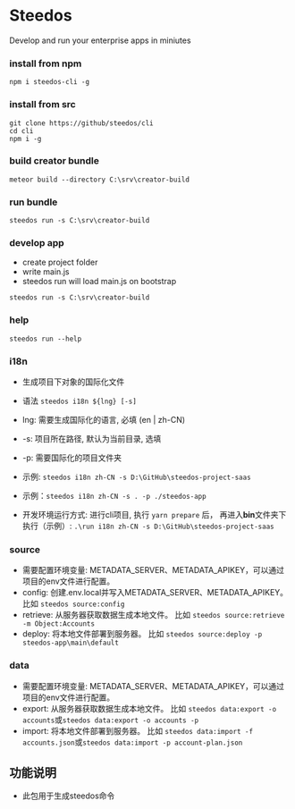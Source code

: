 # Steedos
Develop and run your enterprise apps in miniutes

### install from npm
```
npm i steedos-cli -g
```

### install from src
```
git clone https://github/steedos/cli
cd cli
npm i -g
```

### build creator bundle
```
meteor build --directory C:\srv\creator-build
```

### run bundle
```
steedos run -s C:\srv\creator-build
```

### develop app
- create project folder
- write main.js
- steedos run will load main.js on bootstrap
```
steedos run -s C:\srv\creator-build
```

### help
```
steedos run --help
```

### i18n
- 生成项目下对象的国际化文件
- 语法 `steedos i18n ${lng} [-s]`
- lng: 需要生成国际化的语言, 必填 (en | zh-CN)
- -s: 项目所在路径, 默认为当前目录, 选填
- -p: 需要国际化的项目文件夹
- 示例: `steedos i18n zh-CN -s D:\GitHub\steedos-project-saas`
- 示例：`steedos i18n zh-CN -s . -p ./steedos-app`

- 开发环境运行方式: 进行cli项目, 执行 `yarn prepare` 后， 再进入**bin**文件夹下执行（示例）: `.\run i18n zh-CN -s D:\GitHub\steedos-project-saas`

### source
- 需要配置环境变量: METADATA_SERVER、METADATA_APIKEY，可以通过项目的env文件进行配置。
- config: 创建.env.local并写入METADATA_SERVER、METADATA_APIKEY。 比如 `steedos source:config`
- retrieve: 从服务器获取数据生成本地文件。 比如 `steedos source:retrieve -m Object:Accounts`
- deploy: 将本地文件部署到服务器。 比如 `steedos source:deploy -p steedos-app\main\default`

### data
- 需要配置环境变量: METADATA_SERVER、METADATA_APIKEY，可以通过项目的env文件进行配置。
- export: 从服务器获取数据生成本地文件。 比如 `steedos data:export -o accounts`或`steedos data:export -o accounts -p`
- import: 将本地文件部署到服务器。 比如 `steedos data:import -f accounts.json`或`steedos data:import -p account-plan.json`

## 功能说明
- 此包用于生成steedos命令
